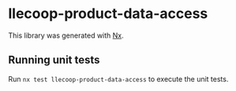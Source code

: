 # llecoop-product-data-access

This library was generated with [Nx](https://nx.dev).

## Running unit tests

Run `nx test llecoop-product-data-access` to execute the unit tests.
